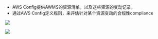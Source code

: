 
- AWS Config提供AWMS的资源清单，以及这些资源的变动记录。
- 通过AWS Config定义规则，来评估针对某个资源变动的合规性compliance

![](http://tvax3.sinaimg.cn/large/006gDTsUgy1g9n2o76fauj311x0f5wgs.jpg)

![](http://tva2.sinaimg.cn/large/006gDTsUgy1g9n2oxhbx1j311v0dwjsn.jpg)
